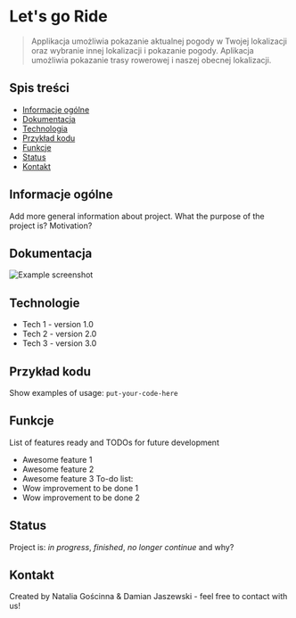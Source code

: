 # Let's go Ride
> Applikacja umożliwia pokazanie aktualnej pogody w Twojej lokalizacji oraz wybranie innej lokalizacji i pokazanie pogody. 
> Aplikacja umożliwia pokazanie trasy rowerowej i naszej obecnej lokalizacji.
## Spis treści
* [Informacje ogólne](#Informacje-ogólne)
* [Dokumentacja](#dokumentacja)
* [Technologia](#Technologie)
* [Przykład kodu](#przykład-kodu)
* [Funkcje](#Funkcje)
* [Status](#status)
* [Kontakt](#kontakt)
## Informacje ogólne
Add more general information about project. What the purpose of the project is? Motivation?
## Dokumentacja
![Example screenshot](./img/screenshot.png)
## Technologie
* Tech 1 - version 1.0
* Tech 2 - version 2.0
* Tech 3 - version 3.0
## Przykład kodu
Show examples of usage:
`put-your-code-here`
## Funkcje
List of features ready and TODOs for future development
* Awesome feature 1
* Awesome feature 2
* Awesome feature 3
To-do list:
* Wow improvement to be done 1
* Wow improvement to be done 2
## Status
Project is: _in progress_, _finished_, _no longer continue_ and why?
## Kontakt
Created by Natalia Gościnna & Damian Jaszewski - feel free to contact with us!
